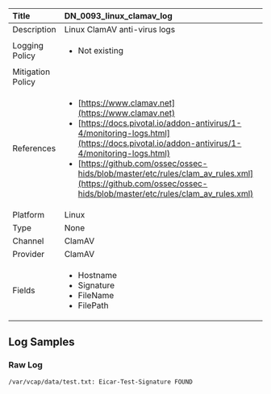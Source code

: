 | Title             | DN_0093_linux_clamav_log                                                                                                      |
|:------------------|:-----------------------------------------------------------------------------------------------------------------|
| Description       | Linux ClamAV anti-virus logs                                                                                                |
| Logging Policy    | <ul><li> Not existing </li></ul> |
| Mitigation Policy | <ul></ul> |
| References     		| <ul><li>[https://www.clamav.net](https://www.clamav.net)</li><li>[https://docs.pivotal.io/addon-antivirus/1-4/monitoring-logs.html](https://docs.pivotal.io/addon-antivirus/1-4/monitoring-logs.html)</li><li>[https://github.com/ossec/ossec-hids/blob/master/etc/rules/clam_av_rules.xml](https://github.com/ossec/ossec-hids/blob/master/etc/rules/clam_av_rules.xml)</li></ul>                                  |
| Platform       		| Linux   |
| Type           		| None 		| 
| Channel        		| ClamAV    |
| Provider       		| ClamAV   |
| Fields         		| <ul><li>Hostname</li><li>Signature</li><li>FileName</li><li>FilePath</li></ul>                                               |


## Log Samples

### Raw Log

```
/var/vcap/data/test.txt: Eicar-Test-Signature FOUND

```




